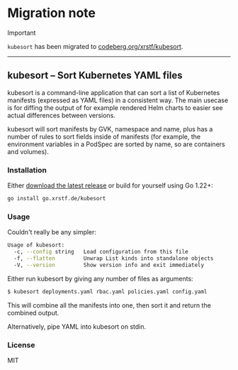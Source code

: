 # Migration note

> [!IMPORTANT]
> `kubesort` has been migrated to [codeberg.org/xrstf/kubesort](https://codeberg.org/xrstf/kubesort).

---

## kubesort – Sort Kubernetes YAML files

kubesort is a command-line application that can sort a list of Kubernetes manifests (expressed as
YAML files) in a consistent way. The main usecase is for diffing the output of for example rendered
Helm charts to easier see actual differences between versions.

kubesort will sort manifests by GVK, namespace and name, plus has a number of rules to sort fields
inside of manifests (for example, the environment variables in a PodSpec are sorted by name, so
are containers and volumes).

### Installation

Either [download the latest release](https://github.com/xrstf/kubesort/releases) or build for
yourself using Go 1.22+:

```bash
go install go.xrstf.de/kubesort
```

### Usage

Couldn't really be any simpler:

```bash
Usage of kubesort:
  -c, --config string   Load configuration from this file
  -f, --flatten         Unwrap List kinds into standalone objects
  -V, --version         Show version info and exit immediately
```

Either run kubesort by giving any number of files as arguments:

```bash
$ kubesort deployments.yaml rbac.yaml policies.yaml config.yaml
```

This will combine all the manifests into one, then sort it and return the combined output.

Alternatively, pipe YAML into kubesort on stdin.

### License

MIT
